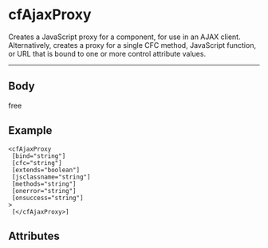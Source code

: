 # cfAjaxProxy


Creates a JavaScript proxy for a component, for use in an AJAX client. Alternatively, creates a proxy for a single CFC method, JavaScript function, or URL that is bound to one or more control attribute values.

---
## Body
free

## Example
```
<cfAjaxProxy
 [bind="string"]
 [cfc="string"]
 [extends="boolean"]
 [jsclassname="string"]
 [methods="string"]
 [onerror="string"]
 [onsuccess="string"]
> 
 [</cfAjaxProxy>]
```
## Attributes

